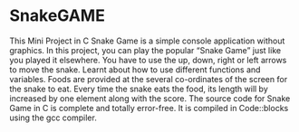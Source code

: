 # SnakeGAME
This Mini Project in C Snake Game is a simple console application without graphics. In this project, you can play the popular “Snake Game” just like you played it elsewhere. You have to use the up, down, right or left arrows to move the snake. Learnt about how to use different functions and variables. Foods are provided at the several co-ordinates of the screen for the snake to eat. Every time the snake eats the food, its length will by increased by one element along with the score.  The source code for Snake Game in C is complete and totally error-free. It is compiled in Code::blocks using the gcc compiler.
